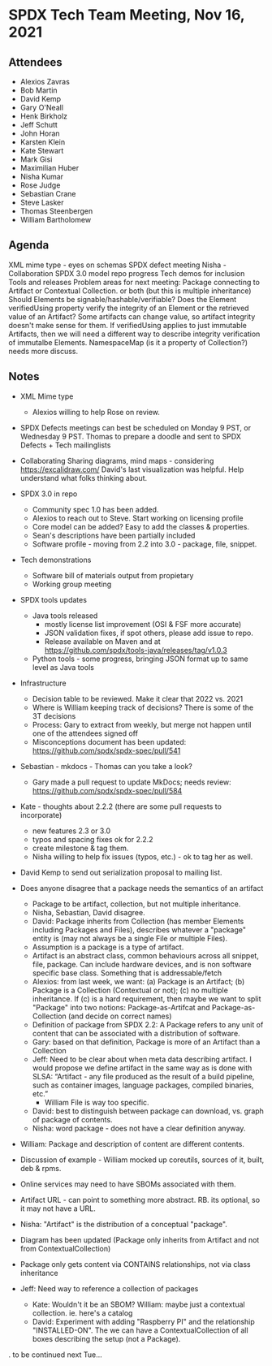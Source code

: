 # SPDX Tech Team Meeting, Nov 16, 2021

## Attendees

* Alexios Zavras 
* Bob Martin
* David Kemp
* Gary O'Neall
* Henk Birkholz
* Jeff Schutt
* John Horan 
* Karsten Klein
* Kate Stewart
* Mark Gisi
* Maximilian Huber
* Nisha Kumar
* Rose Judge
* Sebastian Crane
* Steve Lasker
* Thomas Steenbergen
* William Bartholomew


## Agenda
XML mime type - eyes on schemas 
SPDX defect meeting
Nisha - Collaboration
SPDX 3.0 model repo progress
Tech demos for inclusion
Tools and releases
Problem areas for next meeting:
Package connecting to Artifact or Contextual Collection. or both (but this is multiple inheritance)
Should Elements be signable/hashable/verifiable?
Does the Element verifiedUsing property verify the integrity of an Element or the retrieved value of an Artifact?
Some artifacts can change value, so artifact integrity doesn't make sense for them.
If verifiedUsing applies to just immutable Artifacts, then we will need a different way to describe integrity verification of immutalbe Elements.
NamespaceMap (is it a property of Collection?) needs more discuss.

##  Notes
* XML Mime type
  * Alexios willing to help Rose on review.
* SPDX Defects meetings can best be scheduled on Monday 9 PST, or Wednesday 9 PST. Thomas to prepare a doodle and sent to SPDX Defects + Tech mailinglists

* Collaborating
Sharing diagrams, mind maps - considering https://excalidraw.com/
David's last visualization was helpful.    Help understand what folks thinking about.

* SPDX 3.0 in repo
  * Community spec 1.0 has been added. 
  * Alexios to reach out to Steve.    Start working on licensing profile
  * Core model can be added?   Easy to add the classes & properties.   
  * Sean's descriptions have been partially included
  * Software profile - moving from 2.2 into 3.0 - package, file, snippet.

* Tech demonstrations
   * Software bill of materials output from propietary 
   * Working group meeting

* SPDX tools updates
   * Java tools released 
      *  mostly license list improvement (OSI & FSF more accurate)
      * JSON validation fixes,  if spot others, please add issue to repo.
      * Release available on Maven and at https://github.com/spdx/tools-java/releases/tag/v1.0.3
   * Python tools - some progress,   bringing JSON format up to same level as Java tools

* Infrastructure 
   * Decision table to be reviewed.   Make it clear that 2022 vs. 2021
   * Where is William keeping track of decisions?   There is some of the 3T decisions
   * Process:  Gary to extract from weekly, but merge not happen until one of the attendees signed off
   * Misconceptions document has been updated:  https://github.com/spdx/spdx-spec/pull/541

* Sebastian - mkdocs - Thomas can you take a look? 
   * Gary made a pull request to update MkDocs; needs review: https://github.com/spdx/spdx-spec/pull/584
   
* Kate - thoughts about 2.2.2 (there are some pull requests to incorporate)
   * new features 2.3 or 3.0 
   * typos and spacing fixes ok for 2.2.2 
   * create milestone & tag them.
   * Nisha willing to help fix issues (typos, etc.) - ok to tag her as well. 
   
* David Kemp to send out serialization proposal to mailing list.


* Does anyone disagree that a package needs the semantics of an artifact
   * Package to be artifact, collection, but not multiple inheritance.
   * Nisha, Sebastian, David disagree.
   * David: Package inherits from Collection (has member Elements including Packages and Files), describes whatever a "package" entity is (may not always be a single File or multiple Files).
   * Assumption is a package is a type of artifact. 
   * Artifact is an abstract class,  common behaviours across all snippet, file, package.   Can include hardware devices, and is non software specific base class.  Something that is addressable/fetch
   * Alexios: from last week, we want: (a) Package is an Artifact; (b) Package is a Collection (Contextual or not); (c) no multiple inheritance. If (c) is a hard requirement, then maybe we want to split "Package" into two notions: Package-as-Artifcat and Package-as-Collection (and decide on correct names)
   * Definition of package from SPDX 2.2: A Package refers to any unit of content that can be associated with a distribution of software. 
   * Gary: based on that definition, Package is more of an Artifact than a Collection
   * Jeff:  Need to be clear about when meta data describing artifact.  I would propose we define artifact in the same way as is done with SLSA: “Artifact - any file produced as the result of a build pipeline, such as container images, language packages, compiled binaries, etc.”    
      * William File is way too specific. 
   * David: best to distinguish between package can download, vs. graph of package of contents. 
   * Nisha: word package - does not have a clear definition anyway. 
   
* William:  Package and description of content are different contents. 
* Discussion of example - William mocked up coreutils, sources of it, built, deb & rpms.
* Online services may need to have SBOMs associated with them.
* Artifact URL - can point to something more abstract.   RB. its optional, so it may not have a URL. 
* Nisha: "Artifact" is the distribution of a conceptual "package".

* Diagram has been updated (Package only inherits from Artifact and not from ContextualCollection)
* Package only gets content via CONTAINS relationships, not via class inheritance
* Jeff: Need way to reference a collection of packages
   * Kate: Wouldn't it be an SBOM?    William:  maybe just a contextual collection.   ie. here's a catalog 
   * David:  Experiment with adding "Raspberry PI" and the relationship "INSTALLED-ON". The we can have a ContextualCollection of all boxes describing the setup (not a Package).
   
. to be continued next Tue... 
